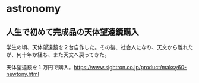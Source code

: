 # astronomy

 ## 人生で初めて完成品の天体望遠鏡購入

 学生の頃、天体望遠鏡を２台自作した。その後、社会人になり、天文から離れたが、何十年か経ち、また天文へ戻ってきた。

 天体望遠鏡を１万円で購入。https://www.sightron.co.jp/product/maksy60-newtony.html
 

